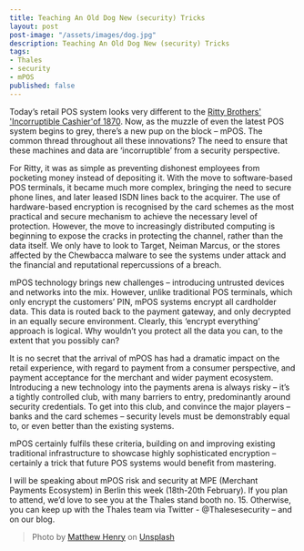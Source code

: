 ```yaml
---
title: Teaching An Old Dog New (security) Tricks
layout: post
post-image: "/assets/images/dog.jpg"
description: Teaching An Old Dog New (security) Tricks
tags:
- Thales
- security
- mPOS
published: false
---
```


Today’s retail POS system looks very different to the [Ritty Brothers' 'Incorruptible Cashier'of 1870](http://www.americantable.org/2011/11/today-in-history-rittys-incorruptible-cashier-1879/). Now, as the muzzle of even the latest POS system begins to grey, there’s a new pup on the block – mPOS. The common thread throughout all these innovations? The need to ensure that these machines and data are ‘incorruptible’ from a security perspective.

For Ritty, it was as simple as preventing dishonest employees from pocketing money instead of depositing it. With the move to software-based POS terminals, it became much more complex, bringing the need to secure phone lines, and later leased ISDN lines back to the acquirer. The use of hardware-based encryption is recognised by the card schemes as the most practical and secure mechanism to achieve the necessary level of protection. However, the move to increasingly distributed computing is beginning to expose the cracks in protecting the channel, rather than the data itself. We only have to look to Target, Neiman Marcus, or the stores affected by the Chewbacca malware to see the systems under attack and the financial and reputational repercussions of a breach.

mPOS technology brings new challenges – introducing untrusted devices and networks into the mix. However, unlike traditional POS terminals, which only encrypt the customers’ PIN, mPOS systems encrypt all cardholder data. This data is routed back to the payment gateway, and only decrypted in an equally secure environment. Clearly, this ‘encrypt everything’ approach is logical. Why wouldn’t you protect all the data you can, to the extent that you possibly can?

It is no secret that the arrival of mPOS has had a dramatic impact on the retail experience, with regard to payment from a consumer perspective, and payment acceptance for the merchant and wider payment ecosystem. Introducing a new technology into the payments arena is always risky – it’s a tightly controlled club, with many barriers to entry, predominantly around security credentials. To get into this club, and convince the major players – banks and the card schemes – security levels must be demonstrably equal to, or even better than the existing systems.

mPOS certainly fulfils these criteria, building on and improving existing traditional infrastructure to showcase highly sophisticated encryption – certainly a trick that future POS systems would benefit from mastering.

I will be speaking about mPOS risk and security at MPE (Merchant Payments Ecosystem) in Berlin this week (18th-20th February). If you plan to attend, we’d love to see you at the Thales stand booth no. 15. Otherwise, you can keep up with the Thales team via Twitter - @Thalesesecurity – and on our blog.

> Photo by <a href="https://unsplash.com/@matthewhenry?utm_source=unsplash&utm_medium=referral&utm_content=creditCopyText">Matthew Henry</a> on <a href="https://unsplash.com/s/photos/sleepy-dog?utm_source=unsplash&utm_medium=referral&utm_content=creditCopyText">Unsplash</a>
  